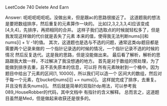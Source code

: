 LeetCode 740 Delete And Earn

Answer:
    呃呃呃呃呃呃。没做出来，但是跟ac的思路很接近了。
    这道题我的想法是要把数组排序，然后重复的元素算作一块的。
    比如[2,3,2,3,3,4]应该变成[4,9,4]，先排序，再把相同的合并。
    这样子我们选取点的时候就轻松多了，但是我发现这样做的代价就是丢失了元素
    本来的值，使得我无法判断nums[i]和nums[i] + 1/ -1的值。
    其次，这道题也是选与不选的问题，通常这类dp题目都是需要两个记录来做的
    一个指针记录选的时候的情况，一个指针记录不选的时候的情况
    然后反复迭代。这是我的思路，但是没能做出来。
    最后看了解析，解析的思路跟我大致一样，不过解决了我没想通的地方。
    首先是对于数组的预处理，为了能做到排序去重，且不丢失原本的信息，可以将
    所有元素映射到一个桶中。因为题目中给出了元素的区间[1, 10000]，所以我们可以造一个
    区间大的数组，然后对于每一个元素，在bucket[nums[i]] += nums[i]。
    这样就完成了排序，去重复。并且没有丢失nums[i]。
    然后就是简单的双指针dp用法，可以参考我089_HouseRobber的代码，其中文档中
    有指针的含义解释。
    总而言之，这道题目虽然是Med，但是做起来收获还是很多的。
